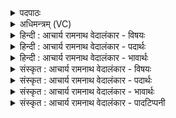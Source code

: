 <details><summary>पदपाठः</summary>

ते। वि꣡श्वा꣢꣯। दा꣣शु꣡षे꣢। व꣡सु꣢꣯। सो꣡माः꣢꣯। दि꣣व्या꣡नि꣢। पा꣡र्थि꣢꣯वा। प꣡व꣢꣯न्ताम्। आ। अ꣣न्त꣡रि꣢क्ष्या। १०३६।
</details>

<details><summary>अधिमन्त्रम् (VC)</summary>

- पवमानः सोमः
- कश्यपो मारीचः
- गायत्री
- षड्जः
</details>

<details><summary>हिन्दी : आचार्य रामनाथ वेदालंकार - विषयः</summary>

अगले मन्त्र में यह कहा गया है कि ब्रह्मानन्द-रस क्या करें।
</details>

<details><summary>हिन्दी : आचार्य रामनाथ वेदालंकार - पदार्थः</summary>

पदार्थान्वयभाषाः -  (ते सोमाः) उपासक के अन्तरात्मा में बहते हुए वे ब्रह्मानन्द-रस (दाशुषे) परमात्मा को आत्मसमर्पण करनेवाले उस उपासक के लिए (दिव्यानि) आनन्दमय और विज्ञानमय लोकों से सम्बद्ध, (पार्थिवा) अन्नमय और प्राणमय लोकों से सम्बद्ध तथा (आन्तरिक्ष्या) मनोमय लोक से सम्बद्ध (विश्वा वसु) सब ऐश्वर्यों को (पवन्ताम्) प्रवाहित करें ॥३॥
</details>

<details><summary>हिन्दी : आचार्य रामनाथ वेदालंकार - भावार्थः</summary>

भावार्थभाषाः -  ब्रह्मानन्द अधिगत हो जाने पर देह,प्राण,मन,बुद्धि एवं आत्मा से सम्बद्ध सभी सम्पदाएँ वा सिद्धियाँ योगियों को प्राप्त हो जाती हैं ॥३॥
</details>

<details><summary>संस्कृत : आचार्य रामनाथ वेदालंकार - विषयः</summary>

अथ ब्रह्मानन्दरसाः किं कुर्वन्त्वित्याह।
</details>

<details><summary>संस्कृत : आचार्य रामनाथ वेदालंकार - पदार्थः</summary>

पदार्थान्वयभाषाः -  (ते सोमाः) उपासकस्यात्मनि प्रस्रवन्तः ते ब्रह्मानन्दरसाः (दाशुषे) परमात्मानं प्रति आत्मसमर्पकाय तस्मै उपासकाय (दिव्यानि) आनन्दमयविज्ञानमयलोकसम्बद्धानि, (पार्थिवा) पार्थिवानि अन्नमयप्राणमयलोकसम्बद्धानि, (आन्तरिक्ष्या) आन्तरिक्ष्याणि मनोमयलोकसम्बद्धानि च (विश्वा वसु) सर्वाणि वसूनि,ऐश्वर्याणि (पवन्ताम्) प्रवाहयन्तु।[विश्वा,वसु,पार्थिवा,आन्तरिक्ष्या इति सर्वत्र ‘शेश्छन्दसि बहुलम्’। अ० ६।१।७० इत्यनेन शसः शेर्लोपः]॥३॥
</details>

<details><summary>संस्कृत : आचार्य रामनाथ वेदालंकार - भावार्थः</summary>

भावार्थभाषाः -  ब्रह्मानन्देऽधिगते सति देहप्राणमनोबुद्ध्यात्मसम्बद्धाः सर्वा अपि सम्पदः सिद्धयो वा योगिभिः प्राप्यन्ते ॥३॥
</details>

<details><summary>संस्कृत : आचार्य रामनाथ वेदालंकार - पादटिप्पनी</summary>

टिप्पणी:   १. ऋ० ९।३६।५,‘ते’ ‘सोमाः’,‘पवन्ताम्’ इत्यत्र ‘स’ ‘सोमो’ ‘पवताम्’ इति पाठः। ऋ० ९।६४।६।
</details>